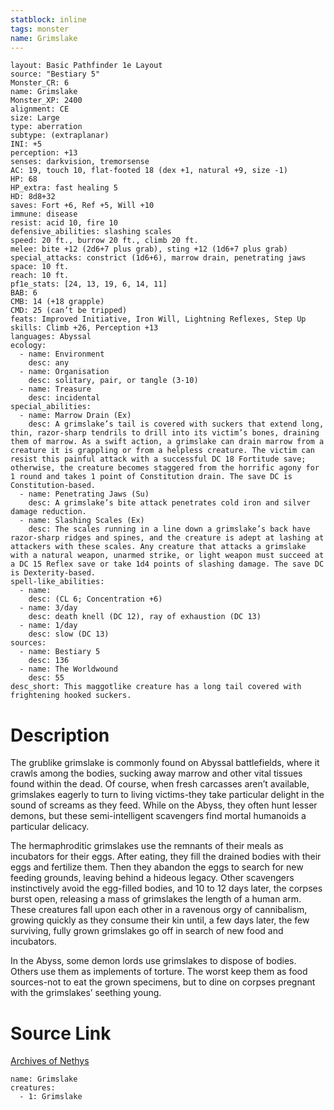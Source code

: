 ```yaml
---
statblock: inline
tags: monster
name: Grimslake
---
```

```statblock
layout: Basic Pathfinder 1e Layout
source: "Bestiary 5"
Monster_CR: 6
name: Grimslake
Monster_XP: 2400
alignment: CE
size: Large
type: aberration
subtype: (extraplanar)
INI: +5
perception: +13
senses: darkvision, tremorsense
AC: 19, touch 10, flat-footed 18 (dex +1, natural +9, size -1)
HP: 68
HP_extra: fast healing 5
HD: 8d8+32
saves: Fort +6, Ref +5, Will +10
immune: disease
resist: acid 10, fire 10
defensive_abilities: slashing scales
speed: 20 ft., burrow 20 ft., climb 20 ft.
melee: bite +12 (2d6+7 plus grab), sting +12 (1d6+7 plus grab)
special_attacks: constrict (1d6+6), marrow drain, penetrating jaws
space: 10 ft.
reach: 10 ft.
pf1e_stats: [24, 13, 19, 6, 14, 11]
BAB: 6
CMB: 14 (+18 grapple)
CMD: 25 (can’t be tripped)
feats: Improved Initiative, Iron Will, Lightning Reflexes, Step Up
skills: Climb +26, Perception +13
languages: Abyssal
ecology:
  - name: Environment
    desc: any
  - name: Organisation
    desc: solitary, pair, or tangle (3-10)
  - name: Treasure
    desc: incidental
special_abilities:
  - name: Marrow Drain (Ex)
    desc: A grimslake’s tail is covered with suckers that extend long, thin, razor-sharp tendrils to drill into its victim’s bones, draining them of marrow. As a swift action, a grimslake can drain marrow from a creature it is grappling or from a helpless creature. The victim can resist this painful attack with a successful DC 18 Fortitude save; otherwise, the creature becomes staggered from the horrific agony for 1 round and takes 1 point of Constitution drain. The save DC is Constitution-based.
  - name: Penetrating Jaws (Su)
    desc: A grimslake’s bite attack penetrates cold iron and silver damage reduction.
  - name: Slashing Scales (Ex)
    desc: The scales running in a line down a grimslake’s back have razor-sharp ridges and spines, and the creature is adept at lashing at attackers with these scales. Any creature that attacks a grimslake with a natural weapon, unarmed strike, or light weapon must succeed at a DC 15 Reflex save or take 1d4 points of slashing damage. The save DC is Dexterity-based.
spell-like_abilities:
  - name:
    desc: (CL 6; Concentration +6)
  - name: 3/day
    desc: death knell (DC 12), ray of exhaustion (DC 13)
  - name: 1/day
    desc: slow (DC 13)
sources:
  - name: Bestiary 5
    desc: 136
  - name: The Worldwound
    desc: 55
desc_short: This maggotlike creature has a long tail covered with frightening hooked suckers.
```
# Description
The grublike grimslake is commonly found on Abyssal battlefields, where it crawls among the bodies, sucking away marrow and other vital tissues found within the dead. Of course, when fresh carcasses aren’t available, grimslakes eagerly to turn to living victims-they take particular delight in the sound of screams as they feed. While on the Abyss, they often hunt lesser demons, but these semi-intelligent scavengers find mortal humanoids a particular delicacy.

 The hermaphroditic grimslakes use the remnants of their meals as incubators for their eggs. After eating, they fill the drained bodies with their eggs and fertilize them. Then they abandon the eggs to search for new feeding grounds, leaving behind a hideous legacy. Other scavengers instinctively avoid the egg-filled bodies, and 10 to 12 days later, the corpses burst open, releasing a mass of grimslakes the length of a human arm. These creatures fall upon each other in a ravenous orgy of cannibalism, growing quickly as they consume their kin until, a few days later, the few surviving, fully grown grimslakes go off in search of new food and incubators.

 In the Abyss, some demon lords use grimslakes to dispose of bodies. Others use them as implements of torture. The worst keep them as food sources-not to eat the grown specimens, but to dine on corpses pregnant with the grimslakes’ seething young.
# Source Link
[Archives of Nethys](https://aonprd.com/MonsterDisplay.aspx?ItemName=Grimslake)
```encounter-table
name: Grimslake
creatures:
  - 1: Grimslake
```
